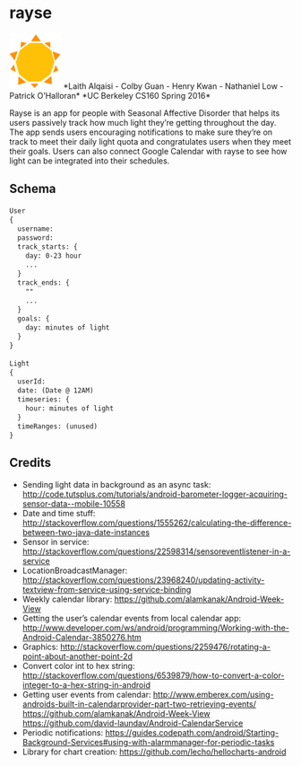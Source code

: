 # rayse
<img src="Rayse/mobile/src/main/res/drawable/logo.png" height="100" alt="Screenshot"/>  
*Laith Alqaisi - Colby Guan - Henry Kwan - Nathaniel Low - Patrick O’Halloran*  
*UC Berkeley CS160 Spring 2016*   

Rayse is an app for people with Seasonal Affective Disorder that helps its users passively track how much light they’re getting throughout the day. The app sends users encouraging notifications to make sure they’re on track to meet their daily light quota and congratulates users when they meet their goals. Users can also connect Google Calendar with rayse to see how light can be integrated into their schedules.

## Schema
```
User
{
  username: 
  password: 
  track_starts: {
    day: 0-23 hour
    ...
  }
  track_ends: {
    ""
    ...
  }
  goals: {
    day: minutes of light
  }
}
  
Light
{
  userId: 
  date: (Date @ 12AM)
  timeseries: {
    hour: minutes of light
  }
  timeRanges: (unused)
}
```

## Credits
* Sending light data in background as an async task: http://code.tutsplus.com/tutorials/android-barometer-logger-acquiring-sensor-data--mobile-10558
* Date and time stuff: http://stackoverflow.com/questions/1555262/calculating-the-difference-between-two-java-date-instances
* Sensor in service: http://stackoverflow.com/questions/22598314/sensoreventlistener-in-a-service
* LocationBroadcastManager: http://stackoverflow.com/questions/23968240/updating-activity-textview-from-service-using-service-binding
* Weekly calendar library: https://github.com/alamkanak/Android-Week-View
* Getting the user’s calendar events from local calendar app: http://www.developer.com/ws/android/programming/Working-with-the-Android-Calendar-3850276.htm
* Graphics: http://stackoverflow.com/questions/2259476/rotating-a-point-about-another-point-2d
* Convert color int to hex string: http://stackoverflow.com/questions/6539879/how-to-convert-a-color-integer-to-a-hex-string-in-android
* Getting user events from calendar:
http://www.emberex.com/using-androids-built-in-calendarprovider-part-two-retrieving-events/
https://github.com/alamkanak/Android-Week-View
https://github.com/david-laundav/Android-CalendarService
* Periodic notifications: https://guides.codepath.com/android/Starting-Background-Services#using-with-alarmmanager-for-periodic-tasks
* Library for chart creation:
https://github.com/lecho/hellocharts-android
